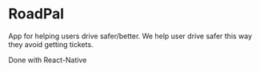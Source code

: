 # RoadPal
App for helping users drive safer/better. We help user drive safer this way they avoid getting tickets.

Done with React-Native

